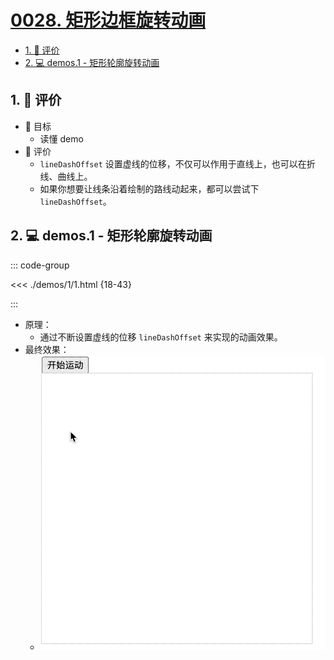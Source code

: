 # [0028. 矩形边框旋转动画](https://github.com/Tdahuyou/TNotes.canvas/tree/main/notes/0028.%20%E7%9F%A9%E5%BD%A2%E8%BE%B9%E6%A1%86%E6%97%8B%E8%BD%AC%E5%8A%A8%E7%94%BB)

<!-- region:toc -->

- [1. 🫧 评价](#1--评价)
- [2. 💻 demos.1 - 矩形轮廓旋转动画](#2--demos1---矩形轮廓旋转动画)

<!-- endregion:toc -->

## 1. 🫧 评价

- 🎯 目标
  - 读懂 demo
- 🫧 评价
  - `lineDashOffset` 设置虚线的位移，不仅可以作用于直线上，也可以在折线、曲线上。
  - 如果你想要让线条沿着绘制的路线动起来，都可以尝试下 `lineDashOffset`。

## 2. 💻 demos.1 - 矩形轮廓旋转动画

::: code-group

<<< ./demos/1/1.html {18-43}

:::

- 原理：
  - 通过不断设置虚线的位移 `lineDashOffset` 来实现的动画效果。
- 最终效果：
  - ![gif](assets/矩形边框旋转动画.gif)
